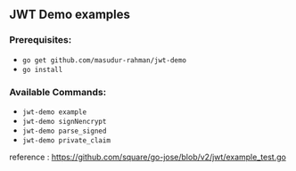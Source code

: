 ## JWT Demo examples

### Prerequisites:
- `go get github.com/masudur-rahman/jwt-demo`
- `go install`

### Available Commands:
- `jwt-demo example`
- `jwt-demo signNencrypt`
- `jwt-demo parse_signed`
- `jwt-demo private_claim`



reference : https://github.com/square/go-jose/blob/v2/jwt/example_test.go